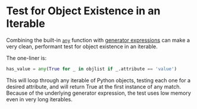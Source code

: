 # Test for Object Existence in an Iterable

Combining the built-in [`any`](https://docs.python.org/3/library/functions.html#any) function with [generator expressions](https://docs.python.org/3/reference/expressions.html#generator-expressions) can make a very clean, performant test for object existence in an iterable.

The one-liner is:
```python
has_value = any(True for _ in objlist if _.attribute == 'value')
```

This will loop through any iterable of Python objects, testing each one for a desired attribute, and will return True at the first instance of any match. Because of the underlying generator expression, the test uses low memory even in very long iterables.
